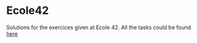 # Ecole42

Solutions for the exercices given at Ecole 42.
All the tasks could be found [here](https://github.com/Binary-Hackers/42_Subjects/tree/master/01_Piscines/Python-Django)
